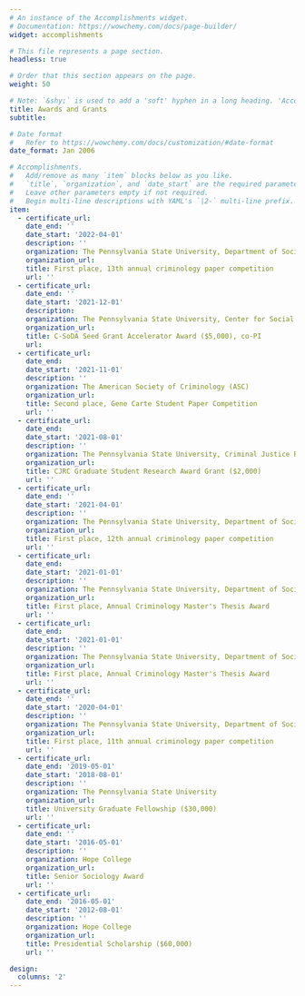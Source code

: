 ```yaml
---
# An instance of the Accomplishments widget.
# Documentation: https://wowchemy.com/docs/page-builder/
widget: accomplishments

# This file represents a page section.
headless: true

# Order that this section appears on the page.
weight: 50

# Note: `&shy;` is used to add a 'soft' hyphen in a long heading. 'Accomplish&shy;ments'
title: Awards and Grants
subtitle:

# Date format
#   Refer to https://wowchemy.com/docs/customization/#date-format
date_format: Jan 2006

# Accomplishments.
#   Add/remove as many `item` blocks below as you like.
#   `title`, `organization`, and `date_start` are the required parameters.
#   Leave other parameters empty if not required.
#   Begin multi-line descriptions with YAML's `|2-` multi-line prefix.
item:
  - certificate_url:
    date_end: ''
    date_start: '2022-04-01'
    description: ''
    organization: The Pennsylvania State University, Department of Sociology and Criminology
    organization_url:
    title: First place, 13th annual criminology paper competition
    url: ''
  - certificate_url:
    date_end: ''
    date_start: '2021-12-01'
    description:
    organization: The Pennsylvania State University, Center for Social Data Analytics
    organization_url:
    title: C-SoDA Seed Grant Accelerator Award ($5,000), co-PI 
    url:
  - certificate_url:
    date_end:
    date_start: '2021-11-01'
    description: ''
    organization: The American Society of Criminology (ASC)
    organization_url:
    title: Second place, Gene Carte Student Paper Competition
    url: ''
  - certificate_url:
    date_end:
    date_start: '2021-08-01'
    description: ''
    organization: The Pennsylvania State University, Criminal Justice Research Center
    organization_url:
    title: CJRC Graduate Student Research Award Grant ($2,000)
    url: ''
  - certificate_url:
    date_end: ''
    date_start: '2021-04-01'
    description: ''
    organization: The Pennsylvania State University, Department of Sociology and Criminology
    organization_url:
    title: First place, 12th annual criminology paper competition
    url: ''
  - certificate_url:
    date_end:
    date_start: '2021-01-01'
    description: ''
    organization: The Pennsylvania State University, Department of Sociology and Criminology
    organization_url:
    title: First place, Annual Criminology Master's Thesis Award
    url: ''
  - certificate_url:
    date_end:
    date_start: '2021-01-01'
    description: ''
    organization: The Pennsylvania State University, Department of Sociology and Criminology
    organization_url:
    title: First place, Annual Criminology Master's Thesis Award
    url: ''
  - certificate_url:
    date_end: ''
    date_start: '2020-04-01'
    description: ''
    organization: The Pennsylvania State University, Department of Sociology and Criminology
    organization_url:
    title: First place, 11th annual criminology paper competition
    url: ''
  - certificate_url:
    date_end: '2019-05-01'
    date_start: '2018-08-01'
    description: ''
    organization: The Pennsylvania State University
    organization_url:
    title: University Graduate Fellowship ($30,000)
    url: ''
  - certificate_url:
    date_end: ''
    date_start: '2016-05-01'
    description: ''
    organization: Hope College
    organization_url:
    title: Senior Sociology Award
    url: ''
  - certificate_url:
    date_end: '2016-05-01'
    date_start: '2012-08-01'
    description: ''
    organization: Hope College
    organization_url:
    title: Presidential Scholarship ($60,000)
    url: ''

design:
  columns: '2'
---
```

